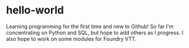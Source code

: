 # hello-world

Learning programming for the first time and new to Github!  So far I'm concentrating on Python and SQL, but hope to add others as I progress.  I also hope to work on some modules for Foundry VTT.
